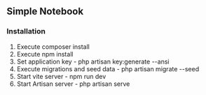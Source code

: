 ## Simple Notebook

### Installation
1. Execute composer install
2. Execute npm install
3. Set application key - php artisan key:generate --ansi
4. Execute migrations and seed data - php artisan migrate --seed
5. Start vite server - npm run dev
6. Start Artisan server - php artisan serve
